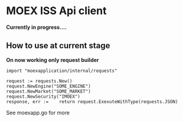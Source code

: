 # MOEX ISS Api client

**Currently in progress....**

## How to use at current stage
**On now working only request builder**
``` golang
import "moexapplication/internal/requests" 

request := requests.New()
request.NewEngine("SOME_ENGINE")
request.NewMarket("SOME_MARKET")
request.NewSecurity("IMOEX")
response, err :=	return request.ExexuteWithType(requests.JSON)
```
See moexapp.go for more

